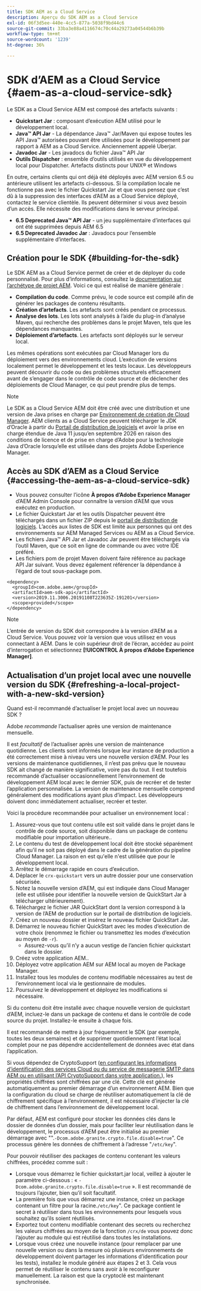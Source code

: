 ```yaml
---
title: SDK AEM as a Cloud Service
description: Aperçu du SDK AEM as a Cloud Service
exl-id: 06f3d5ee-440e-4cc5-877a-5038f9bd44c6
source-git-commit: 33ba3e88a4116674c70c44a29273a04544b6b39b
workflow-type: tm+mt
source-wordcount: '1239'
ht-degree: 36%

---
```


# SDK d’AEM as a Cloud Service {#aem-as-a-cloud-service-sdk}

Le SDK as a Cloud Service AEM est composé des artefacts suivants :

* **Quickstart Jar** : composant d’exécution AEM utilisé pour le développement local.
* **Java™ API Jar** - La dépendance Java™ Jar/Maven qui expose toutes les API Java™ autorisées pouvant être utilisées pour le développement par rapport à AEM as a Cloud Service. Anciennement appelé Uberjar.
* **Javadoc Jar** - Les javadocs du fichier Java™ API Jar
* **Outils Dispatcher** : ensemble d’outils utilisés en vue du développement local pour Dispatcher. Artefacts distincts pour UNIX® et Windows

En outre, certains clients qui ont déjà été déployés avec AEM version 6.5 ou antérieure utilisent les artefacts ci-dessous. Si la compilation locale ne fonctionne pas avec le fichier Quickstart Jar et que vous pensez que c’est dû à la suppression des interfaces d’AEM as a Cloud Service déployé, contactez le service clientèle. Ils peuvent déterminer si vous avez besoin d’un accès. Elle nécessite des modifications dans le serveur principal.

* **6.5 Deprecated Java™ API Jar** - un jeu supplémentaire d’interfaces qui ont été supprimées depuis AEM 6.5
* **6.5 Deprecated Javadoc Jar** : Javadocs pour l’ensemble supplémentaire d’interfaces.

## Création pour le SDK {#building-for-the-sdk}

Le SDK AEM as a Cloud Service permet de créer et de déployer du code personnalisé. Pour plus d’informations, consultez la [documentation sur l’archétype de projet AEM](https://experienceleague.adobe.com/docs/experience-manager-core-components/using/developing/archetype/using.html?lang=fr-FR). Voici ce qui est réalisé de manière générale :

* **Compilation du code**. Comme prévu, le code source est compilé afin de générer les packages de contenu résultants.
* **Création d’artefacts**. Les artefacts sont créés pendant ce processus.
* **Analyse des lots**. Les lots sont analysés à l’aide du plug-in d’analyse Maven, qui recherche des problèmes dans le projet Maven, tels que les dépendances manquantes.
* **Déploiement d’artefacts**. Les artefacts sont déployés sur le serveur local.

Les mêmes opérations sont exécutées par Cloud Manager lors du déploiement vers des environnements cloud. L’exécution de versions localement permet le développement et les tests locaux. Les développeurs peuvent découvrir du code ou des problèmes structurels efficacement avant de s’engager dans le contrôle de code source et de déclencher des déploiements de Cloud Manager, ce qui peut prendre plus de temps.

>[!NOTE]
>
>Le SDK as a Cloud Service AEM doit être créé avec une distribution et une version de Java prises en charge par [Environnement de création de Cloud Manager](/help/implementing/cloud-manager/getting-access-to-aem-in-cloud/build-environment-details.md). AEM clients as a Cloud Service peuvent télécharger le JDK d’Oracle à partir du [Portail de distribution de logiciels](https://experience.adobe.com/#/downloads/content/software-distribution/en/aemcloud.html) et avoir la prise en charge étendue de Java 11 jusqu’en septembre 2026 en raison des conditions de licence et de prise en charge d’Adobe pour la technologie Java d’Oracle lorsqu’elle est utilisée dans des projets Adobe Experience Manager.

## Accès au SDK d’AEM as a Cloud Service {#accessing-the-aem-as-a-cloud-service-sdk}

* Vous pouvez consulter l’icône **À propos d’Adobe Experience Manager** d’AEM Admin Console pour connaître la version d’AEM que vous exécutez en production.
* Le fichier Quickstart Jar et les outils Dispatcher peuvent être téléchargés dans un fichier ZIP depuis le [portail de distribution de logiciels](https://experience.adobe.com/#/downloads/content/software-distribution/en/aemcloud.html?lang=fr). L’accès aux listes de SDK est limité aux personnes qui ont des environnements sur AEM Managed Services ou AEM as a Cloud Service.
* Les fichiers Java™ API Jar et Javadoc Jar peuvent être téléchargés via l’outil Maven, que ce soit en ligne de commande ou avec votre IDE préféré.
* Les fichiers pom de projet Maven doivent faire référence au package API Jar suivant. Vous devez également référencer la dépendance à l’égard de tout sous-package pom.

```
<dependency>
  <groupId>com.adobe.aem</groupId>
  <artifactId>aem-sdk-api</artifactId>
  <version>2019.11.3006.20191108T223635Z-191201</version>
  <scope>provided</scope>
</dependency>
```

>[!NOTE]
>
>L’entrée de version du SDK doit correspondre à la version d’AEM as a Cloud Service. Vous pouvez voir la version que vous utilisez en vous connectant à AEM. Dans le coin supérieur droit de l’écran, accédez au point d’interrogation et sélectionnez **[!UICONTROL À propos d’Adobe Experience Manager]**.


## Actualisation d’un projet local avec une nouvelle version du SDK {#refreshing-a-local-project-with-a-new-skd-version}

Quand est-il recommandé d’actualiser le projet local avec un nouveau SDK ?

Adobe *recommande* l’actualiser après une version de maintenance mensuelle.

Il est *facultatif* de l’actualiser après une version de maintenance quotidienne. Les clients sont informés lorsque leur instance de production a été correctement mise à niveau vers une nouvelle version d’AEM. Pour les versions de maintenance quotidiennes, il n’est pas prévu que le nouveau SDK ait changé de manière significative, voire pas du tout. Il est toutefois recommandé d’actualiser occasionnellement l’environnement de développement AEM local avec le dernier SDK, puis de recréer et de tester l’application personnalisée. La version de maintenance mensuelle comprend généralement des modifications ayant plus d’impact. Les développeurs doivent donc immédiatement actualiser, recréer et tester.

Voici la procédure recommandée pour actualiser un environnement local :

1. Assurez-vous que tout contenu utile est soit validé dans le projet dans le contrôle de code source, soit disponible dans un package de contenu modifiable pour importation ultérieure..
1. Le contenu du test de développement local doit être stocké séparément afin qu’il ne soit pas déployé dans le cadre de la génération du pipeline Cloud Manager. La raison en est qu&#39;elle n&#39;est utilisée que pour le développement local.
1. Arrêtez le démarrage rapide en cours d’exécution.
1. Déplacer le `crx-quickstart` vers un autre dossier pour une conservation sécurisée.
1. Notez la nouvelle version d’AEM, qui est indiquée dans Cloud Manager (elle est utilisée pour identifier la nouvelle version de QuickStart Jar à télécharger ultérieurement).
1. Téléchargez le fichier JAR QuickStart dont la version correspond à la version de l’AEM de production sur le portail de distribution de logiciels.
1. Créez un nouveau dossier et insérez le nouveau fichier QuickStart Jar.
1. Démarrez le nouveau fichier QuickStart avec les modes d’exécution de votre choix (renommez le fichier ou transmettez les modes d’exécution au moyen de `-r`).
   * Assurez-vous qu’il n’y a aucun vestige de l’ancien fichier quickstart dans le dossier.
1. Créez votre application AEM..
1. Déployez votre application AEM sur AEM local au moyen de Package Manager.
1. Installez tous les modules de contenu modifiable nécessaires au test de l’environnement local via le gestionnaire de modules.
1. Poursuivez le développement et déployez les modifications si nécessaire.

Si du contenu doit être installé avec chaque nouvelle version de quickstart d’AEM, incluez-le dans un package de contenu et dans le contrôle de code source du projet. Installez-le ensuite à chaque fois.

Il est recommandé de mettre à jour fréquemment le SDK (par exemple, toutes les deux semaines) et de supprimer quotidiennement l’état local complet pour ne pas dépendre accidentellement de données avec état dans l’application.

Si vous dépendez de CryptoSupport ([en configurant les informations d’identification des services Cloud ou du service de messagerie SMTP dans AEM ou en utilisant l’API CryptoSupport dans votre application.](https://developer.adobe.com/experience-manager/reference-materials/cloud-service/javadoc/com/adobe/granite/crypto/CryptoSupport.html)), les propriétés chiffrées sont chiffrées par une clé. Cette clé est générée automatiquement au premier démarrage d’un environnement AEM. Bien que la configuration du cloud se charge de réutiliser automatiquement la clé de chiffrement spécifique à l’environnement, il est nécessaire d’injecter la clé de chiffrement dans l’environnement de développement local.

Par défaut, AEM est configuré pour stocker les données clés dans le dossier de données d’un dossier, mais pour faciliter leur réutilisation dans le développement, le processus d’AEM peut être initialisé au premier démarrage avec &quot;&quot;.`-Dcom.adobe.granite.crypto.file.disable=true`&quot;. Ce processus génère les données de chiffrement à l’adresse &quot;`/etc/key`&quot;.

Pour pouvoir réutiliser des packages de contenu contenant les valeurs chiffrées, procédez comme suit :

* Lorsque vous démarrez le fichier quickstart.jar local, veillez à ajouter le paramètre ci-dessous : « `-Dcom.adobe.granite.crypto.file.disable=true` ». Il est recommandé de toujours l’ajouter, bien qu’il soit facultatif.
* La première fois que vous démarrez une instance, créez un package contenant un filtre pour la racine.`/etc/key`&quot;. Ce package contient le secret à réutiliser dans tous les environnements pour lesquels vous souhaitez qu’ils soient réutilisés.
* Exportez tout contenu modifiable contenant des secrets ou recherchez les valeurs chiffrées au moyen de la fonction `/crx/de` vous pouvez donc l’ajouter au module qui est réutilisé dans toutes les installations.
* Lorsque vous créez une nouvelle instance (pour remplacer par une nouvelle version ou dans la mesure où plusieurs environnements de développement doivent partager les informations d’identification pour les tests), installez le module généré aux étapes 2 et 3. Cela vous permet de réutiliser le contenu sans avoir à le reconfigurer manuellement. La raison est que la cryptoclé est maintenant synchronisée.
